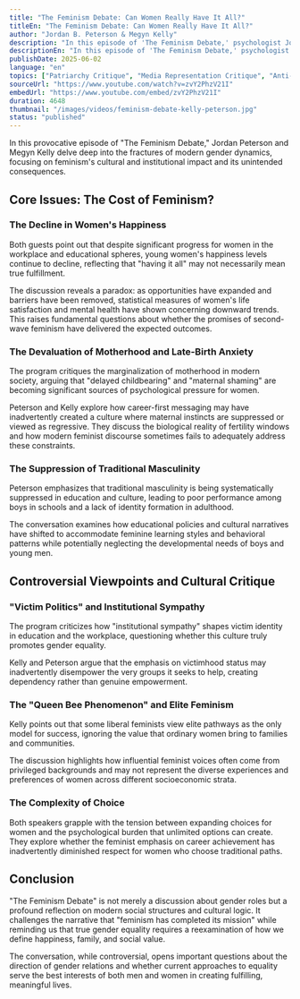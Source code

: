 ```yaml
---
title: "The Feminism Debate: Can Women Really Have It All?"
titleEn: "The Feminism Debate: Can Women Really Have It All?"
author: "Jordan B. Peterson & Megyn Kelly"
description: "In this episode of 'The Feminism Debate,' psychologist Jordan Peterson and news anchor Megyn Kelly engage in an in-depth dialogue exploring the cultural and psychological impacts of modern feminism, particularly the decline in women's happiness, the suppression of traditional masculinity, and the tension between motherhood and career."
descriptionEn: "In this episode of 'The Feminism Debate,' psychologist Jordan Peterson and news anchor Megyn Kelly engage in an in-depth dialogue exploring the cultural and psychological impacts of modern feminism, particularly the decline in women's happiness, the suppression of traditional masculinity, and the tension between motherhood and career."
publishDate: 2025-06-02
language: "en"
topics: ["Patriarchy Critique", "Media Representation Critique", "Anti-Feminism Studies"]
sourceUrl: "https://www.youtube.com/watch?v=zvY2PhzV21I"
embedUrl: "https://www.youtube.com/embed/zvY2PhzV21I"
duration: 4648
thumbnail: "/images/videos/feminism-debate-kelly-peterson.jpg"
status: "published"
---
```


In this provocative episode of "The Feminism Debate," Jordan Peterson and Megyn Kelly delve deep into the fractures of modern gender dynamics, focusing on feminism's cultural and institutional impact and its unintended consequences.

## Core Issues: The Cost of Feminism?

### The Decline in Women's Happiness

Both guests point out that despite significant progress for women in the workplace and educational spheres, young women's happiness levels continue to decline, reflecting that "having it all" may not necessarily mean true fulfillment.

The discussion reveals a paradox: as opportunities have expanded and barriers have been removed, statistical measures of women's life satisfaction and mental health have shown concerning downward trends. This raises fundamental questions about whether the promises of second-wave feminism have delivered the expected outcomes.

### The Devaluation of Motherhood and Late-Birth Anxiety

The program critiques the marginalization of motherhood in modern society, arguing that "delayed childbearing" and "maternal shaming" are becoming significant sources of psychological pressure for women.

Peterson and Kelly explore how career-first messaging may have inadvertently created a culture where maternal instincts are suppressed or viewed as regressive. They discuss the biological reality of fertility windows and how modern feminist discourse sometimes fails to adequately address these constraints.

### The Suppression of Traditional Masculinity

Peterson emphasizes that traditional masculinity is being systematically suppressed in education and culture, leading to poor performance among boys in schools and a lack of identity formation in adulthood.

The conversation examines how educational policies and cultural narratives have shifted to accommodate feminine learning styles and behavioral patterns while potentially neglecting the developmental needs of boys and young men.

## Controversial Viewpoints and Cultural Critique

### "Victim Politics" and Institutional Sympathy

The program criticizes how "institutional sympathy" shapes victim identity in education and the workplace, questioning whether this culture truly promotes gender equality.

Kelly and Peterson argue that the emphasis on victimhood status may inadvertently disempower the very groups it seeks to help, creating dependency rather than genuine empowerment.

### The "Queen Bee Phenomenon" and Elite Feminism

Kelly points out that some liberal feminists view elite pathways as the only model for success, ignoring the value that ordinary women bring to families and communities.

The discussion highlights how influential feminist voices often come from privileged backgrounds and may not represent the diverse experiences and preferences of women across different socioeconomic strata.

### The Complexity of Choice

Both speakers grapple with the tension between expanding choices for women and the psychological burden that unlimited options can create. They explore whether the feminist emphasis on career achievement has inadvertently diminished respect for women who choose traditional paths.

## Conclusion

"The Feminism Debate" is not merely a discussion about gender roles but a profound reflection on modern social structures and cultural logic. It challenges the narrative that "feminism has completed its mission" while reminding us that true gender equality requires a reexamination of how we define happiness, family, and social value.

The conversation, while controversial, opens important questions about the direction of gender relations and whether current approaches to equality serve the best interests of both men and women in creating fulfilling, meaningful lives.